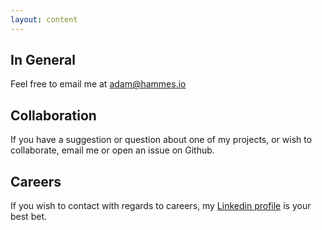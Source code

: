 ```yaml
---
layout: content
---
```


## In General

Feel free to email me at [adam@hammes.io](mailto:adam@hammes.io)

## Collaboration

If you have a suggestion or question about one of my projects, or wish to collaborate, email me or
open an issue on Github.

## Careers

If you wish to contact with regards to careers, my
[Linkedin profile](https://www.linkedin.com/in/adam-hammes-50576142) is your best bet.

